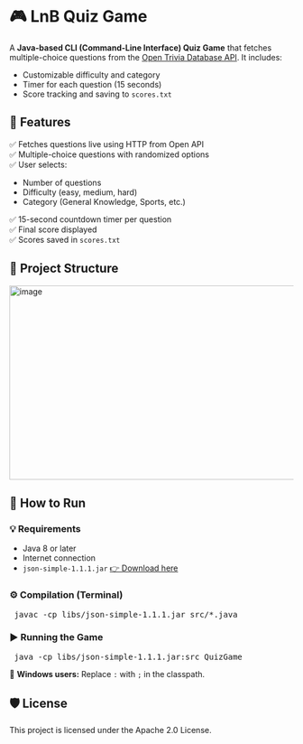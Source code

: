 # 🎮 LnB Quiz Game

A **Java-based CLI (Command-Line Interface) Quiz Game** that fetches multiple-choice questions from the [Open Trivia Database API](https://opentdb.com/). It includes:

- Customizable difficulty and category
- Timer for each question (15 seconds)
- Score tracking and saving to `scores.txt`

## 📌 Features

✅ Fetches questions live using HTTP from Open API  
✅ Multiple-choice questions with randomized options  
✅ User selects:
- Number of questions  
- Difficulty (easy, medium, hard)  
- Category (General Knowledge, Sports, etc.)

✅ 15-second countdown timer per question  
✅ Final score displayed  
✅ Scores saved in `scores.txt`

## 📂 Project Structure

<img width="852" height="344" alt="image" src="https://github.com/user-attachments/assets/4ad87e8e-ee4e-4f23-92e3-c3cffaa013e2" />

## 🚀 How to Run

### 💡 Requirements

- Java 8 or later
- Internet connection
- `json-simple-1.1.1.jar` [👉 Download here](https://code.google.com/archive/p/json-simple/downloads)

### ⚙️ Compilation (Terminal)

<pre> javac -cp libs/json-simple-1.1.1.jar src/*.java </pre>

### ▶️ Running the Game

<pre> java -cp libs/json-simple-1.1.1.jar:src QuizGame </pre>


🔁 **Windows users:** Replace `:` with `;` in the classpath.

## 🛡 License

This project is licensed under the Apache 2.0 License.
